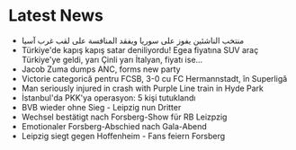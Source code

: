 # Latest News
-  منتخب الناشئين يفوز على سوريا ويفقد المنافسة على لقب غرب آسيا
-  Türkiye'de kapış kapış satar deniliyordu! Egea fiyatına SUV araç Türkiye'ye geldi, yarı Çinli yarı İtalyan, fiyatı ise...
-  Jacob Zuma dumps ANC, forms new party
-  Victorie categorică pentru FCSB, 3-0 cu FC Hermannstadt, în Superligă
-  Man seriously injured in crash with Purple Line train in Hyde Park
-  İstanbul'da PKK'ya operasyon: 5 kişi tutuklandı
-  BVB wieder ohne Sieg - Leipzig nun Dritter
-  Wechsel bestätigt nach Forsberg-Show für RB Leizpzig
-  Emotionaler Forsberg-Abschied nach Gala-Abend
-  Leipzig siegt gegen Hoffenheim - Fans feiern Forsberg
